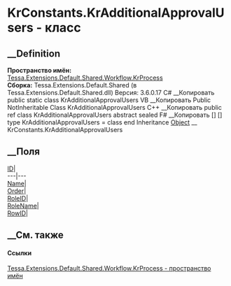 # KrConstants.KrAdditionalApprovalUsers - класс
##  __Definition
 **Пространство имён:**
[Tessa.Extensions.Default.Shared.Workflow.KrProcess](N_Tessa_Extensions_Default_Shared_Workflow_KrProcess.htm)  
 **Сборка:** Tessa.Extensions.Default.Shared (в
Tessa.Extensions.Default.Shared.dll) Версия: 3.6.0.17
C# __Копировать
     public static class KrAdditionalApprovalUsers
VB __Копировать
     Public NotInheritable Class KrAdditionalApprovalUsers
C++ __Копировать
     public ref class KrAdditionalApprovalUsers abstract sealed
F# __Копировать
     [<AbstractClassAttribute>]
    [<SealedAttribute>]
    type KrAdditionalApprovalUsers = class end
Inheritance
    [Object](https://learn.microsoft.com/dotnet/api/system.object) __ KrConstants.KrAdditionalApprovalUsers
##  __Поля
[ID](F_Tessa_Extensions_Default_Shared_Workflow_KrProcess_KrConstants_KrAdditionalApprovalUsers_ID.htm)|  
---|---  
[Name](F_Tessa_Extensions_Default_Shared_Workflow_KrProcess_KrConstants_KrAdditionalApprovalUsers_Name.htm)|  
[Order](F_Tessa_Extensions_Default_Shared_Workflow_KrProcess_KrConstants_KrAdditionalApprovalUsers_Order.htm)|  
[RoleID](F_Tessa_Extensions_Default_Shared_Workflow_KrProcess_KrConstants_KrAdditionalApprovalUsers_RoleID.htm)|  
[RoleName](F_Tessa_Extensions_Default_Shared_Workflow_KrProcess_KrConstants_KrAdditionalApprovalUsers_RoleName.htm)|  
[RowID](F_Tessa_Extensions_Default_Shared_Workflow_KrProcess_KrConstants_KrAdditionalApprovalUsers_RowID.htm)|  
## __См. также
#### Ссылки
[Tessa.Extensions.Default.Shared.Workflow.KrProcess - пространство
имён](N_Tessa_Extensions_Default_Shared_Workflow_KrProcess.htm)
